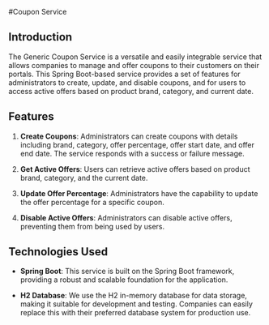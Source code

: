 #Coupon Service

## Introduction

The Generic Coupon Service is a versatile and easily integrable service that allows companies to manage and offer coupons to their customers on their portals. This Spring Boot-based service provides a set of features for administrators to create, update, and disable coupons, and for users to access active offers based on product brand, category, and current date.

## Features

1. **Create Coupons**: Administrators can create coupons with details including brand, category, offer percentage, offer start date, and offer end date. The service responds with a success or failure message.

2. **Get Active Offers**: Users can retrieve active offers based on product brand, category, and the current date.

3. **Update Offer Percentage**: Administrators have the capability to update the offer percentage for a specific coupon.

4. **Disable Active Offers**: Administrators can disable active offers, preventing them from being used by users.
 
## Technologies Used

- **Spring Boot**: This service is built on the Spring Boot framework, providing a robust and scalable foundation for the application.

- **H2 Database**: We use the H2 in-memory database for data storage, making it suitable for development and testing. Companies can easily replace this with their preferred database system for production use.
